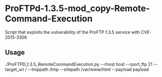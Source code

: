 # ProFTPd-1.3.5-mod_copy-Remote-Command-Execution
Script that exploits the vulnerability of the ProFTP 1.3.5 service with CVE-2015-3306
## Usage
./ProFTPD_1.3.5_RemoteCommandExecution.py --rhost host --rport_ftp 21 --target_uri / --tmppath /tmp --sitepath /var/www/html --payload payload
